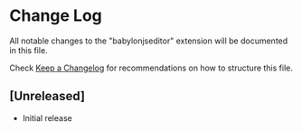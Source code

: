 # Change Log

All notable changes to the "babylonjseditor" extension will be documented in this file.

Check [Keep a Changelog](http://keepachangelog.com/) for recommendations on how to structure this file.

## [Unreleased]

- Initial release